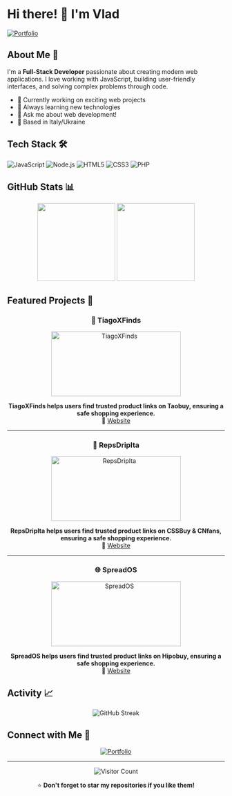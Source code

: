 
# Hi there! 👋 I'm Vlad

  
[![Portfolio](https://img.shields.io/badge/🌐_Portfolio-vladua.dev-FF5722?style=for-the-badge)](https://vladua.dev)



## About Me 🚀

I'm a **Full-Stack Developer** passionate about creating modern web applications. I love working with JavaScript, building user-friendly interfaces, and solving complex problems through code.

- 🔭 Currently working on exciting web projects
- 🌱 Always learning new technologies
- 💬 Ask me about web development!
- 📍 Based in Italy/Ukraine

## Tech Stack 🛠️

![JavaScript](https://img.shields.io/badge/JavaScript-F7DF1E?style=for-the-badge&logo=javascript&logoColor=black)
![Node.js](https://img.shields.io/badge/Node.js-43853D?style=for-the-badge&logo=node.js&logoColor=white)
![HTML5](https://img.shields.io/badge/HTML5-E34F26?style=for-the-badge&logo=html5&logoColor=white)
![CSS3](https://img.shields.io/badge/CSS3-1572B6?style=for-the-badge&logo=css3&logoColor=white)
![PHP](https://img.shields.io/badge/Php-232a6e?style=for-the-badge&logo=php&logoColor=white)

## GitHub Stats 📊

<div align="center">
  <img height="180em" src="https://github-readme-stats.vercel.app/api?username=Vl4dua&show_icons=true&theme=radical&include_all_commits=true&count_private=true"/>
  <img height="180em" src="https://github-readme-stats.vercel.app/api/top-langs/?username=Vl4dua&layout=compact&langs_count=6&theme=radical"/>
</div>

## Featured Projects 🌟

<div align="center">

### 🚀 TiagoXFinds
<a href="https://tiagoxfinds.com">
  <img src="https://i.postimg.cc/3wfpJSjR/tiagox.png" alt="TiagoXFinds" width="300" height="150"/>
</a>

**TiagoXFinds helps users find trusted product links on Taobuy, ensuring a safe shopping experience.**  
🔗 [Website](https://tiagoxfinds.com) 

---

### 💼 RepsDripIta
<a href="https://repsdripita.vercel.app/">
  <img src="https://i.postimg.cc/VLFcyjg5/repsdripita.png" alt="RepsDripIta" width="300" height="150"/>
</a>

**RepsDripIta helps users find trusted product links on CSSBuy & CNfans, ensuring a safe shopping experience.**  
🔗 [Website](https://repsdripita.vercel.app/)

---

### 🌐 SpreadOS
<a href="https://spreados.vercel.app/">
  <img src="https://i.postimg.cc/CK2BVZYn/Spread-OShero.png" alt="SpreadOS" width="300" height="150"/>
</a>

**SpreadOS helps users find trusted product links on Hipobuy, ensuring a safe shopping experience.**  
🔗 [Website](https://spreados.vercel.app/)

</div>

## Activity 📈

<div align="center">
  <img src="https://github-readme-streak-stats.herokuapp.com/?user=Vl4dua&theme=radical" alt="GitHub Streak" />
</div>

## Connect with Me 🤝

<div align="center">

[![Portfolio](https://img.shields.io/badge/Visit_My_Portfolio-FF5722?style=for-the-badge&logo=firefox&logoColor=white)](https://vladua.dev)

---

![Visitor Count](https://komarev.com/ghpvc/?username=Vl4dua&color=blueviolet&style=flat-square)

⭐ **Don't forget to star my repositories if you like them!**

</div>
